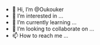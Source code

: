 - 👋 Hi, I’m @Oukouker
- 👀 I’m interested in ...
- 🌱 I’m currently learning ...
- 💞️ I’m looking to collaborate on ...
- 📫 How to reach me ...

<!---
Oukouker/Oukouker is a ✨ special ✨ repository because its `README.md` (this file) appears on your GitHub profile.
You can click the Preview link to take a look at your changes.
--->
